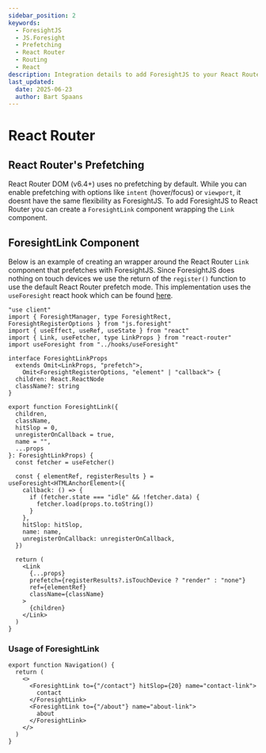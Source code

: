 ```yaml
---
sidebar_position: 2
keywords:
  - ForesightJS
  - JS.Foresight
  - Prefetching
  - React Router
  - Routing
  - React
description: Integration details to add ForesightJS to your React Router projects
last_updated:
  date: 2025-06-23
  author: Bart Spaans
---
```


# React Router

## React Router's Prefetching

React Router DOM (v6.4+) uses no prefetching by default. While you can enable prefetching with options like `intent` (hover/focus) or `viewport`, it doesnt have the same flexibility as ForesightJS. To add ForesightJS to React Router you can create a `ForesightLink` component wrapping the `Link` component.

## ForesightLink Component

Below is an example of creating an wrapper around the React Router `Link` component that prefetches with ForesightJS. Since ForesightJS does nothing on touch devices we use the return of the `register()` function to use the default React Router prefetch mode. This implementation uses the `useForesight` react hook which can be found [here](/docs/integrations/react/useForesight).

```tsx
"use client"
import { ForesightManager, type ForesightRect, ForesightRegisterOptions } from "js.foresight"
import { useEffect, useRef, useState } from "react"
import { Link, useFetcher, type LinkProps } from "react-router"
import useForesight from "../hooks/useForesight"

interface ForesightLinkProps
  extends Omit<LinkProps, "prefetch">,
    Omit<ForesightRegisterOptions, "element" | "callback"> {
  children: React.ReactNode
  className?: string
}

export function ForesightLink({
  children,
  className,
  hitSlop = 0,
  unregisterOnCallback = true,
  name = "",
  ...props
}: ForesightLinkProps) {
  const fetcher = useFetcher()

  const { elementRef, registerResults } = useForesight<HTMLAnchorElement>({
    callback: () => {
      if (fetcher.state === "idle" && !fetcher.data) {
        fetcher.load(props.to.toString())
      }
    },
    hitSlop: hitSlop,
    name: name,
    unregisterOnCallback: unregisterOnCallback,
  })

  return (
    <Link
      {...props}
      prefetch={registerResults?.isTouchDevice ? "render" : "none"}
      ref={elementRef}
      className={className}
    >
      {children}
    </Link>
  )
}
```

### Usage of ForesightLink

```tsx
export function Navigation() {
  return (
    <>
      <ForesightLink to={"/contact"} hitSlop={20} name="contact-link">
        contact
      </ForesightLink>
      <ForesightLink to={"/about"} name="about-link">
        about
      </ForesightLink>
    </>
  )
}
```
